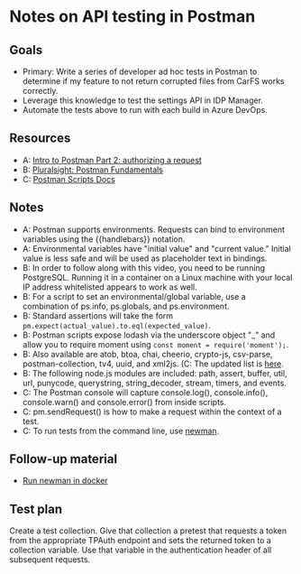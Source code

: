 # Notes on API testing in Postman

## Goals

* Primary: Write a series of developer ad hoc tests in Postman to determine if my feature to not return corrupted files from CarFS works correctly.
* Leverage this knowledge to test the settings API in IDP Manager.
* Automate the tests above to run with each build in Azure DevOps.

## Resources

* A: [Intro to Postman Part 2: authorizing a request](https://www.youtube.com/watch?v=Q23wkkfezfM)
* B: [Pluralsight: Postman Fundamentals](https://app.pluralsight.com/library/courses/postman-fundamentals/table-of-contents)
* C: [Postman Scripts Docs](https://learning.getpostman.com/docs/postman/scripts/intro-to-scripts/)

## Notes

* A: Postman supports environments. Requests can bind to environment variables using the {{handlebars}} notation.
* A: Environmental variables have "initial value" and "current value." Initial value is less safe and will be used as placeholder text in bindings.
* B: In order to follow along with this video, you need to be running PostgreSQL. Running it in a container on a Linux machine with your local IP address whitelisted appears to work as well.
* B: For a script to set an environmental/global variable, use a combination of ps.info, ps.globals, and ps.environment.
* B: Standard assertions will take the form ``pm.expect(actual_value).to.eql(expected_value)``.
* B: Postman scripts expose lodash via the underscore object "\_" and allow you to require moment using ``const moment = require('moment');``.
* B: Also available are atob, btoa, chai, cheerio, crypto-js, csv-parse, postman-collection, tv4, uuid, and xml2js. (C: The updated list is [here](https://learning.getpostman.com/docs/postman/scripts/postman-sandbox-api-reference/).
* B: The following node.js modules are included: path, assert, buffer, util, url, punycode, querystring, string_decoder, stream, timers, and events.
* C: The Postman console will capture console.log(), console.info(), console.warn() and console.error() from inside scripts.
* C: pm.sendRequest() is how to make a request within the context of a test.
* C: To run tests from the command line, use [newman](https://learning.getpostman.com/docs/postman/collection-runs/command-line-integration-with-newman/).

## Follow-up material

* [Run newman in docker](https://blog.getpostman.com/2015/08/07/using-the-newman-docker-image-in-windows/?_ga=2.10299253.1744532843.1573582985-718741910.1572298901)

## Test plan

Create a test collection. Give that collection a pretest that requests a token from the appropriate TPAuth endpoint and sets the returned token to a collection variable. Use that variable in the authentication header of all subsequent requests.
